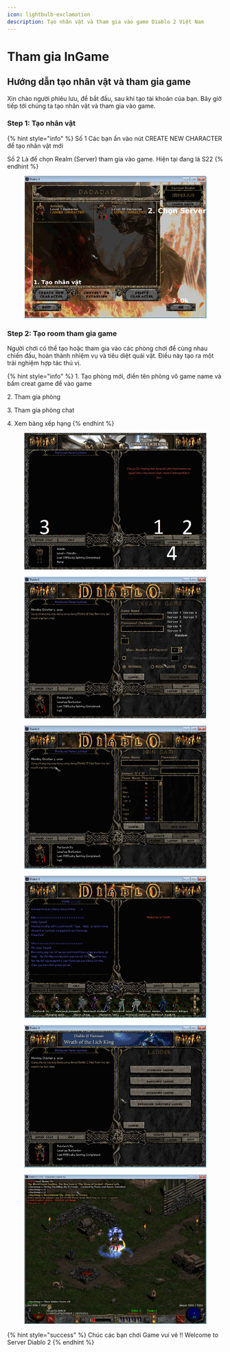 ```yaml
---
icon: lightbulb-exclamation
description: Tạo nhân vật và tham gia vào game Diablo 2 Việt Nam
---
```


# Tham gia InGame

## Hướng dẫn tạo nhân vật và tham gia game

Xin chào người phiêu lưu, để bắt đầu,  sau khi tạo tài khoản của bạn. Bây giờ tiếp tới chúng ta tạo nhân vật và tham gia vào game.



### Step 1: Tạo nhân vật

{% hint style="info" %}
Số 1 Các bạn ấn vào nút CREATE NEW CHARACTER để tạo nhân vật mới

Số 2 Là để chọn Realm (Server) tham gia vào game. Hiện tại đang là S22
{% endhint %}

<figure><img src="../.gitbook/assets/char.webp" alt=""><figcaption></figcaption></figure>





### Step 2: Tạo room tham gia game

Người chơi có thể tạo hoặc tham gia vào các phòng chơi để cùng nhau chiến đấu, hoàn thành nhiệm vụ và tiêu diệt quái vật. Điều này tạo ra một trải nghiệm hợp tác thú vị.

{% hint style="info" %}
1\. Tạo phòng mới, điền tên phòng vô game name và bấm creat game để vào game

2\. Tham gia phòng

3\. Tham gia phòng chat

4\. Xem bảng xếp hạng
{% endhint %}

<figure><img src="../.gitbook/assets/BGiadTe.jpg" alt=""><figcaption></figcaption></figure>

<figure><img src="../.gitbook/assets/createroom.webp" alt=""><figcaption></figcaption></figure>

<figure><img src="../.gitbook/assets/Join.webp" alt=""><figcaption></figcaption></figure>

<figure><img src="../.gitbook/assets/Enter-chat.webp" alt=""><figcaption></figcaption></figure>

<figure><img src="../.gitbook/assets/ladder.webp" alt=""><figcaption></figcaption></figure>

<figure><img src="../.gitbook/assets/Welcome.webp" alt=""><figcaption></figcaption></figure>



{% hint style="success" %}
Chúc các bạn chơi Game vui vẻ !! Welcome to Server Diablo 2
{% endhint %}
